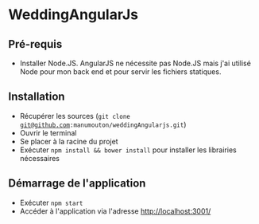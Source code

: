 WeddingAngularJs
============

## Pré-requis
* Installer Node.JS. AngularJS ne nécessite pas Node.JS mais j'ai utilisé Node pour mon back end et pour servir les fichiers statiques.

## Installation
* Récupérer les sources (<code>git clone git@github.com:manumouton/weddingAngularjs.git</code>)
* Ouvrir le terminal
* Se placer à la racine du projet
* Exécuter <code>npm install && bower install</code> pour installer les librairies nécessaires

## Démarrage de l'application
* Exécuter <code>npm start</code>
* Accéder à l'application via l'adresse [http://localhost:3001/](http://localhost:3001/)
